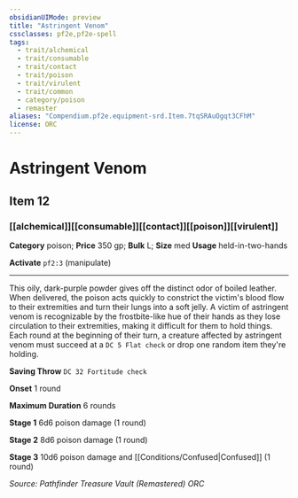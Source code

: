 ```yaml
---
obsidianUIMode: preview
title: "Astringent Venom"
cssclasses: pf2e,pf2e-spell
tags:
  - trait/alchemical
  - trait/consumable
  - trait/contact
  - trait/poison
  - trait/virulent
  - trait/common
  - category/poison
  - remaster
aliases: "Compendium.pf2e.equipment-srd.Item.7tqSRAuOgqt3CFhM"
license: ORC
---
```

# Astringent Venom
## Item 12
### [[alchemical]][[consumable]][[contact]][[poison]][[virulent]]

**Category** poison; 
**Price** 350 gp; 
**Bulk** L; **Size** med
**Usage** held-in-two-hands

**Activate** `pf2:3` (manipulate)

* * *

This oily, dark-purple powder gives off the distinct odor of boiled leather. When delivered, the poison acts quickly to constrict the victim's blood flow to their extremities and turn their lungs into a soft jelly. A victim of astringent venom is recognizable by the frostbite-like hue of their hands as they lose circulation to their extremities, making it difficult for them to hold things. Each round at the beginning of their turn, a creature affected by astringent venom must succeed at a `DC 5 Flat check` or drop one random item they're holding.

**Saving Throw** `DC 32 Fortitude check`

**Onset** 1 round

**Maximum Duration** 6 rounds

**Stage 1** 6d6 poison damage (1 round)

**Stage 2** 8d6 poison damage (1 round)

**Stage 3** 10d6 poison damage and [[Conditions/Confused|Confused]] (1 round)

*Source: Pathfinder Treasure Vault (Remastered)*
*ORC*